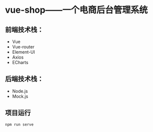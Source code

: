 # vue-shop——一个电商后台管理系统

## 前端技术栈：
- Vue
- Vue-router
- Element-UI
- Axios
- ECharts

## 后端技术栈：
- Node.js
- Mock.js

## 项目运行
```
npm run serve
```